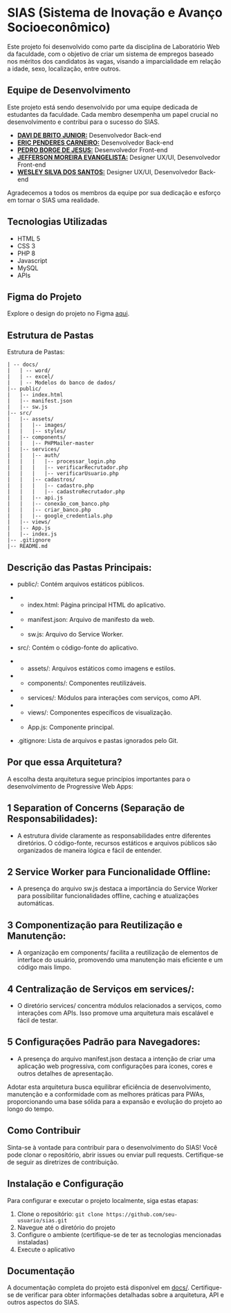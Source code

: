 # SIAS (Sistema de Inovação e Avanço Socioeconômico)

Este projeto foi desenvolvido como parte da disciplina de Laboratório Web da faculdade, com o objetivo de criar um sistema de empregos baseado nos méritos dos candidatos às vagas, visando a imparcialidade em relação a idade, sexo, localização, entre outros.

## Equipe de Desenvolvimento

Este projeto está sendo desenvolvido por uma equipe dedicada de estudantes da faculdade. Cada membro desempenha um papel crucial no desenvolvimento e contribui para o sucesso do SIAS.

- **[DAVI DE BRITO JUNIOR:](https://github.com/DaveBrito)** Desenvolvedor Back-end
- **[ERIC PENDERES CARNEIRO:](https://github.com/EricW900)** Desenvolvedor Back-end
- **[PEDRO BORGE DE JESUS:](https://github.com/B0rga)** Desenvolvedor Front-end
- **[JEFFERSON MOREIRA EVANGELISTA:](https://github.com/JeffersonEvangelista)** Designer UX/UI, Desenvolvedor Front-end
- **[WESLEY SILVA DOS SANTOS:](https://github.com/WesleyS08)** Designer UX/UI, Desenvolvedor Back-end

Agradecemos a todos os membros da equipe por sua dedicação e esforço em tornar o SIAS uma realidade.

## Tecnologias Utilizadas 

- HTML 5
- CSS 3
- PHP 8
- Javascript
- MySQL
- APIs

## Figma do Projeto 
Explore o design do projeto no Figma [aqui](https://www.figma.com/file/QxHUCHfEumTYtu1RjLUTRf/SIAS?type=design&node-id=0%3A1&mode=design&t=LC4dzX5s7Ux52FZI-1).

## Estrutura de Pastas 

 Estrutura de Pastas:

 ```
| -- docs/
|   | -- word/
|   | -- excel/
|   | -- Modelos do banco de dados/
 |-- public/
|   |-- index.html
|   |-- manifest.json
|   |-- sw.js
|-- src/
|   |-- assets/
|   |   |-- images/
|   |   |-- styles/
|   |-- components/
|   |   |-- PHPMailer-master
|   |-- services/
|   |   |-- auth/
|   |   |   |-- processar_login.php
|   |   |   |-- verificarRecrutador.php
|   |   |   |-- verificarUsuario.php
|   |   |-- cadastros/
|   |   |   |-- cadastro.php
|   |   |   |-- cadastroRecrutador.php
|   |   |-- api.js
|   |   |-- conexão_com_banco.php
|   |   |-- criar_banco.php
|   |   |-- google_credentials.php
|   |-- views/
|   |-- App.js
|   |-- index.js
|-- .gitignore
|-- README.md
 ```
## Descrição das Pastas Principais:

- public/: Contém arquivos estáticos públicos.

- - index.html: Página principal HTML do aplicativo.
- - manifest.json: Arquivo de manifesto da web.
- - sw.js: Arquivo do Service Worker.

- src/: Contém o código-fonte do aplicativo.

- - assets/: Arquivos estáticos como imagens e estilos.
- - components/: Componentes reutilizáveis.
- - services/: Módulos para interações com serviços, como API.

- - views/: Componentes específicos de visualização.
- - App.js: Componente principal.

-  .gitignore: Lista de arquivos e pastas ignorados pelo Git.

## Por que essa Arquitetura?

A escolha desta arquitetura segue princípios importantes para o desenvolvimento de Progressive Web Apps:

## 1 Separation of Concerns (Separação de Responsabilidades):

- A estrutura divide claramente as responsabilidades entre diferentes diretórios. O código-fonte, recursos estáticos e arquivos públicos são organizados de maneira lógica e fácil de entender.

## 2 Service Worker para Funcionalidade Offline:

- A presença do arquivo sw.js destaca a importância do Service Worker para possibilitar funcionalidades offline, caching e atualizações automáticas.

## 3 Componentização para Reutilização e Manutenção:

- A organização em components/ facilita a reutilização de elementos de interface do usuário, promovendo uma manutenção mais eficiente e um código mais limpo.

## 4 Centralização de Serviços em services/:

- O diretório services/ concentra módulos relacionados a serviços, como interações com APIs. Isso promove uma arquitetura mais escalável e fácil de testar.

## 5 Configurações Padrão para Navegadores:

- A presença do arquivo manifest.json destaca a intenção de criar uma aplicação web progressiva, com configurações para ícones, cores e outros detalhes de apresentação.

Adotar esta arquitetura busca equilibrar eficiência de desenvolvimento, manutenção e a conformidade com as melhores práticas para PWAs, proporcionando uma base sólida para a expansão e evolução do projeto ao longo do tempo.

## Como Contribuir
Sinta-se à vontade para contribuir para o desenvolvimento do SIAS! Você pode clonar o repositório, abrir issues ou enviar pull requests. Certifique-se de seguir as diretrizes de contribuição.

## Instalação e Configuração
Para configurar e executar o projeto localmente, siga estas etapas:

1. Clone o repositório: `git clone https://github.com/seu-usuario/sias.git`
2. Navegue até o diretório do projeto
3. Configure o ambiente (certifique-se de ter as tecnologias mencionadas instaladas)
4. Execute o aplicativo

## Documentação
A documentação completa do projeto está disponível em [docs/](docs/word). Certifique-se de verificar para obter informações detalhadas sobre a arquitetura, API e outros aspectos do SIAS.
